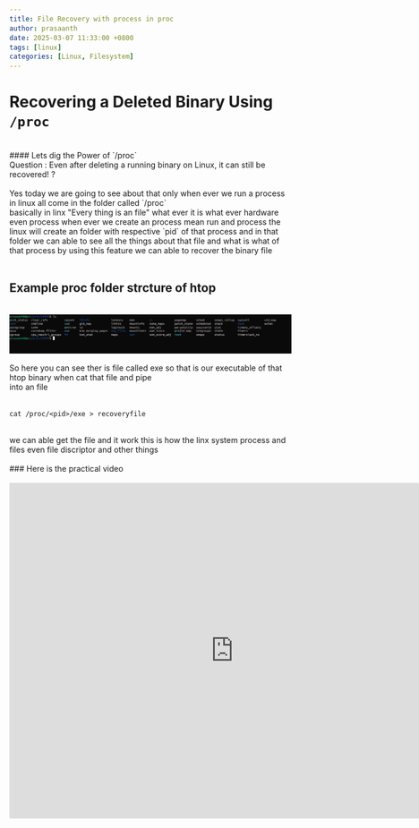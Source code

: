 ```yaml
---
title: File Recovery with process in proc
author: prasaanth
date: 2025-03-07 11:33:00 +0800
tags: [linux]
categories: [Linux, Filesystem]
---
```



# Recovering a Deleted Binary Using `/proc`
<br>
#### Lets dig the Power of `/proc`
<br>
Question : Even after deleting a running binary on Linux, it can still be recovered! ?
<br>

<br>
Yes today we are going to see about that only when ever we run a process in linux all come in the folder called `/proc` <br>
basically in linx "Every thing is an file" what ever it is what ever hardware even process when ever we create an process mean run and process
the linux will create an folder with respective `pid` of that process and in that folder we can able to see all the things about that file and what is
what of that process by using this feature we can able to recover the binary file <br>
<br>

## Example proc folder strcture of htop
<br>
<img class="source_images" src="/assets/img/htopprocfolder.png" alt="Screenshot of the htop process folder in Linux terminal">

<br>

So here you can see ther is file called exe so that is our executable of that htop binary when cat that file and pipe <br>
into an file 
<br>
<br>
```
cat /proc/<pid>/exe > recoveryfile 
```
<br>
we can able get the file and it work this is how the linx system process and files even file discriptor and other things
<br>
<br>
### Here is the practical video
<br>
<br>

<iframe src="https://www.linkedin.com/embed/feed/update/urn:li:ugcPost:7244366010898640896?compact=1" height="600" width="800" frameborder="0" allowfullscreen="" title="Embedded post" alt="Screenshot of the htop process folder in Linux terminal"></iframe>